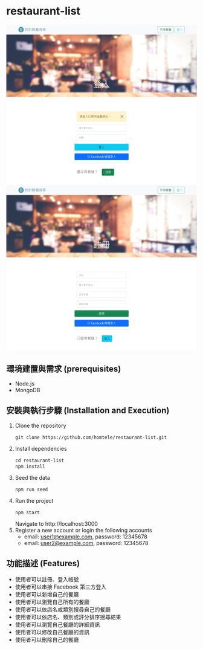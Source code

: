 #   restaurant-list
![login](./public/images/login.jpeg)
![register](./public/images/register.jpeg)
##  環境建置與需求 (prerequisites)
*   Node.js
*   MongoDB
##  安裝與執行步驟 (Installation and Execution)
1.  Clone the repository
    ```
    git clone https://github.com/homtele/restaurant-list.git
    ```
2.  Install dependencies
    ```
    cd restaurant-list
    npm install
    ```
3.  Seed the data
    ```
    npm run seed
    ```
4.  Run the project
    ```
    npm start
    ```
    Navigate to http://localhost:3000
5.  Register a new account or login the following accounts
    *   email: user1@example.com, password: 12345678
    *   email: user2@example.com, password: 12345678
##  功能描述 (Features)
*   使用者可以註冊、登入帳號
*   使用者可以串接 Facebook 第三方登入
*   使用者可以新增自己的餐廳
*   使用者可以瀏覽自己所有的餐廳
*   使用者可以依店名或類別搜尋自己的餐廳
*   使用者可以依店名、類別或評分排序搜尋結果
*   使用者可以瀏覽自己餐廳的詳細資訊
*   使用者可以修改自己餐廳的資訊
*   使用者可以刪除自己的餐廳
